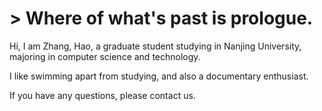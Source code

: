 # > Where of what's past is prologue.

<p>Hi, I am Zhang, Hao, a graduate student studying in Nanjing University, majoring in computer science and technology.</p>
<p>I like swimming apart from studying, and also a documentary enthusiast.</p>
<p>If you have any questions, please contact us.</p>
